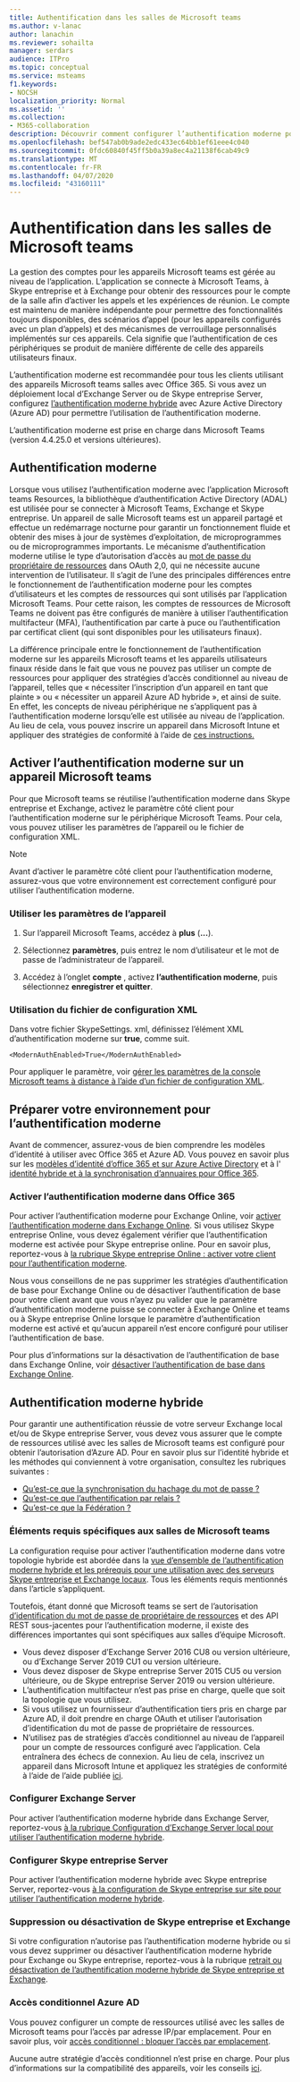 ```yaml
---
title: Authentification dans les salles de Microsoft teams
ms.author: v-lanac
author: lanachin
ms.reviewer: sohailta
manager: serdars
audience: ITPro
ms.topic: conceptual
ms.service: msteams
f1.keywords:
- NOCSH
localization_priority: Normal
ms.assetid: ''
ms.collection:
- M365-collaboration
description: Découvrir comment configurer l’authentification moderne pour les salles Microsoft teams
ms.openlocfilehash: bef547ab0b9ade2edc433ec64bb1ef61eee4c040
ms.sourcegitcommit: 0fdc60840f45ff5b0a39a8ec4a21138f6cab49c9
ms.translationtype: MT
ms.contentlocale: fr-FR
ms.lasthandoff: 04/07/2020
ms.locfileid: "43160111"
---
```

# <a name="authentication-in-microsoft-teams-rooms"></a>Authentification dans les salles de Microsoft teams

La gestion des comptes pour les appareils Microsoft teams est gérée au niveau de l’application. L’application se connecte à Microsoft Teams, à Skype entreprise et à Exchange pour obtenir des ressources pour le compte de la salle afin d’activer les appels et les expériences de réunion. Le compte est maintenu de manière indépendante pour permettre des fonctionnalités toujours disponibles, des scénarios d’appel (pour les appareils configurés avec un plan d’appels) et des mécanismes de verrouillage personnalisés implémentés sur ces appareils. Cela signifie que l’authentification de ces périphériques se produit de manière différente de celle des appareils utilisateurs finaux.  

L’authentification moderne est recommandée pour tous les clients utilisant des appareils Microsoft teams salles avec Office 365. Si vous avez un déploiement local d’Exchange Server ou de Skype entreprise Server, configurez [l’authentification moderne hybride](https://docs.microsoft.com/office365/enterprise/hybrid-modern-auth-overview) avec Azure Active Directory (Azure AD) pour permettre l’utilisation de l’authentification moderne.

L’authentification moderne est prise en charge dans Microsoft Teams (version 4.4.25.0 et versions ultérieures).

## <a name="modern-authentication"></a>Authentification moderne

Lorsque vous utilisez l’authentification moderne avec l’application Microsoft teams Resources, la bibliothèque d’authentification Active Directory (ADAL) est utilisée pour se connecter à Microsoft Teams, Exchange et Skype entreprise. Un appareil de salle Microsoft teams est un appareil partagé et effectue un redémarrage nocturne pour garantir un fonctionnement fluide et obtenir des mises à jour de systèmes d’exploitation, de microprogrammes ou de microprogrammes importants. Le mécanisme d’authentification moderne utilise le type d’autorisation d’accès au [mot de passe du propriétaire de ressources](https://tools.ietf.org/html/rfc6749#section-1.3.3) dans OAuth 2,0, qui ne nécessite aucune intervention de l’utilisateur. Il s’agit de l’une des principales différences entre le fonctionnement de l’authentification moderne pour les comptes d’utilisateurs et les comptes de ressources qui sont utilisés par l’application Microsoft Teams. Pour cette raison, les comptes de ressources de Microsoft Teams ne doivent pas être configurés de manière à utiliser l’authentification multifacteur (MFA), l’authentification par carte à puce ou l’authentification par certificat client (qui sont disponibles pour les utilisateurs finaux).

La différence principale entre le fonctionnement de l’authentification moderne sur les appareils Microsoft teams et les appareils utilisateurs finaux réside dans le fait que vous ne pouvez pas utiliser un compte de ressources pour appliquer des stratégies d’accès conditionnel au niveau de l’appareil, telles que « nécessiter l’inscription d’un appareil en tant que plainte » ou « nécessiter un appareil Azure AD hybride », et ainsi de suite. En effet, les concepts de niveau périphérique ne s’appliquent pas à l’authentification moderne lorsqu’elle est utilisée au niveau de l’application. Au lieu de cela, vous pouvez inscrire un appareil dans Microsoft Intune et appliquer des stratégies de conformité à l’aide de [ces instructions.](https://techcommunity.microsoft.com/t5/intune-customer-success/bg-p/IntuneCustomerSuccess)

## <a name="enable-modern-authentication-on-a-microsoft-teams-rooms-device"></a>Activer l’authentification moderne sur un appareil Microsoft teams

Pour que Microsoft teams se réutilise l’authentification moderne dans Skype entreprise et Exchange, activez le paramètre côté client pour l’authentification moderne sur le périphérique Microsoft Teams. Pour cela, vous pouvez utiliser les paramètres de l’appareil ou le fichier de configuration XML.

> [!NOTE]
> Avant d’activer le paramètre côté client pour l’authentification moderne, assurez-vous que votre environnement est correctement configuré pour utiliser l’authentification moderne.

### <a name="using-device-settings"></a>Utiliser les paramètres de l’appareil

1. Sur l’appareil Microsoft Teams, accédez à **plus** (**...**).
    
2. Sélectionnez **paramètres**, puis entrez le nom d’utilisateur et le mot de passe de l’administrateur de l’appareil.
3. Accédez à l’onglet **compte** , activez **l’authentification moderne**, puis sélectionnez **enregistrer et quitter**.

### <a name="using-the-xml-config-file"></a>Utilisation du fichier de configuration XML

Dans votre fichier SkypeSettings. xml, définissez l’élément XML d’authentification moderne sur **true**, comme suit.

```
<ModernAuthEnabled>True</ModernAuthEnabled>
```

Pour appliquer le paramètre, voir [gérer les paramètres de la console Microsoft teams à distance à l’aide d’un fichier de configuration XML](xml-config-file.md).

## <a name="prepare-your-environment-for-modern-authentication"></a>Préparer votre environnement pour l’authentification moderne

Avant de commencer, assurez-vous de bien comprendre les modèles d’identité à utiliser avec Office 365 et Azure AD. Vous pouvez en savoir plus sur les [modèles d’identité d’office 365 et sur Azure Active Directory](https://docs.microsoft.com/Office365/Enterprise/about-office-365-identity) et à l' [identité hybride et à la synchronisation d’annuaires pour Office 365](https://docs.microsoft.com/Office365/Enterprise/plan-for-directory-synchronization).

### <a name="enable-modern-authentication-in-office-365"></a>Activer l’authentification moderne dans Office 365

Pour activer l’authentification moderne pour Exchange Online, voir [activer l’authentification moderne dans Exchange Online](https://docs.microsoft.com/exchange/clients-and-mobile-in-exchange-online/enable-or-disable-modern-authentication-in-exchange-online). Si vous utilisez Skype entreprise Online, vous devez également vérifier que l’authentification moderne est activée pour Skype entreprise online. Pour en savoir plus, reportez-vous à [la rubrique Skype entreprise Online : activer votre client pour l’authentification moderne](https://aka.ms/SkypeModernAuth).

Nous vous conseillons de ne pas supprimer les stratégies d’authentification de base pour Exchange Online ou de désactiver l’authentification de base pour votre client avant que vous n’ayez pu valider que le paramètre d’authentification moderne puisse se connecter à Exchange Online et teams ou à Skype entreprise Online lorsque le paramètre d’authentification moderne est activé et qu’aucun appareil n’est encore configuré pour utiliser l’authentification de base.

Pour plus d’informations sur la désactivation de l’authentification de base dans Exchange Online, voir [désactiver l’authentification de base dans Exchange Online](https://docs.microsoft.com/exchange/clients-and-mobile-in-exchange-online/disable-basic-authentication-in-exchange-online).

## <a name="hybrid-modern-authentication"></a>Authentification moderne hybride

Pour garantir une authentification réussie de votre serveur Exchange local et/ou de Skype entreprise Server, vous devez vous assurer que le compte de ressources utilisé avec les salles de Microsoft teams est configuré pour obtenir l’autorisation d’Azure AD. Pour en savoir plus sur l’identité hybride et les méthodes qui conviennent à votre organisation, consultez les rubriques suivantes : 

- [Qu’est-ce que la synchronisation du hachage du mot de passe ?](https://docs.microsoft.com/azure/active-directory/hybrid/whatis-phs)
- [Qu’est-ce que l’authentification par relais ?](https://docs.microsoft.com/azure/active-directory/hybrid/how-to-connect-pta)
- [Qu’est-ce que la Fédération ?](https://docs.microsoft.com/azure/active-directory/hybrid/whatis-fed)

### <a name="prerequisites-specific-to-microsoft-teams-rooms"></a>Éléments requis spécifiques aux salles de Microsoft teams

La configuration requise pour activer l’authentification moderne dans votre topologie hybride est abordée dans la [vue d’ensemble de l’authentification moderne hybride et les prérequis pour une utilisation avec des serveurs Skype entreprise et Exchange locaux](https://docs.microsoft.com/office365/enterprise/hybrid-modern-auth-overview). Tous les éléments requis mentionnés dans l’article s’appliquent.

Toutefois, étant donné que Microsoft teams se sert de l’autorisation [d’identification du mot de passe de propriétaire de ressources](https://tools.ietf.org/html/rfc6749#section-1.3.3) et des API REST sous-jacentes pour l’authentification moderne, il existe des différences importantes qui sont spécifiques aux salles d’équipe Microsoft.

- Vous devez disposer d’Exchange Server 2016 CU8 ou version ultérieure, ou d’Exchange Server 2019 CU1 ou version ultérieure.
- Vous devez disposer de Skype entreprise Server 2015 CU5 ou version ultérieure, ou de Skype entreprise Server 2019 ou version ultérieure.
- L’authentification multifacteur n’est pas prise en charge, quelle que soit la topologie que vous utilisez.
- Si vous utilisez un fournisseur d’authentification tiers pris en charge par Azure AD, il doit prendre en charge OAuth et utiliser l’autorisation d’identification du mot de passe de propriétaire de ressources.
- N’utilisez pas de stratégies d’accès conditionnel au niveau de l’appareil pour un compte de ressources configuré avec l’application. Cela entraînera des échecs de connexion. Au lieu de cela, inscrivez un appareil dans Microsoft Intune et appliquez les stratégies de conformité à l’aide de l’aide publiée [ici](https://techcommunity.microsoft.com/t5/intune-customer-success/bg-p/IntuneCustomerSuccess).

### <a name="configure-exchange-server"></a>Configurer Exchange Server

Pour activer l’authentification moderne hybride dans Exchange Server, reportez-vous [à la rubrique Configuration d’Exchange Server local pour utiliser l’authentification moderne hybride](https://docs.microsoft.com/Office365/Enterprise/configure-exchange-server-for-hybrid-modern-authentication).

### <a name="configure-skype-for-business-server"></a>Configurer Skype entreprise Server

Pour activer l’authentification moderne hybride avec Skype entreprise Server, reportez-vous [à la configuration de Skype entreprise sur site pour utiliser l’authentification moderne hybride](https://docs.microsoft.com/Office365/Enterprise/configure-exchange-server-for-hybrid-modern-authentication).

### <a name="remove-or-disable-skype-for-business-and-exchange"></a>Suppression ou désactivation de Skype entreprise et Exchange

Si votre configuration n’autorise pas l’authentification moderne hybride ou si vous devez supprimer ou désactiver l’authentification moderne hybride pour Exchange ou Skype entreprise, reportez-vous à la rubrique [retrait ou désactivation de l’authentification moderne hybride de Skype entreprise et Exchange](https://docs.microsoft.com/Office365/Enterprise/remove-or-disable-hybrid-modern-authentication-from-skype-for-business-and-excha).

### <a name="azure-ad-conditional-access"></a>Accès conditionnel Azure AD

Vous pouvez configurer un compte de ressources utilisé avec les salles de Microsoft teams pour l’accès par adresse IP/par emplacement. Pour en savoir plus, voir [accès conditionnel : bloquer l’accès par emplacement](https://docs.microsoft.com/azure/active-directory/conditional-access/howto-conditional-access-policy-location).

Aucune autre stratégie d’accès conditionnel n’est prise en charge. Pour plus d’informations sur la compatibilité des appareils, voir les conseils [ici](https://techcommunity.microsoft.com/t5/intune-customer-success/bg-p/IntuneCustomerSuccess).  
